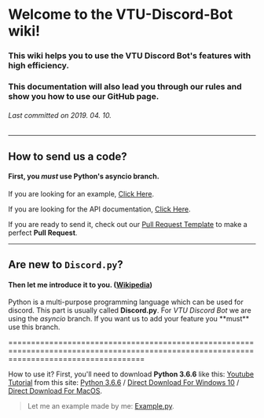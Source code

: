 
# Welcome to the VTU-Discord-Bot wiki!

### This wiki helps you to use the VTU Discord Bot's features with high efficiency.
### This documentation will also lead you through our rules and show you how to use our GitHub page.

###### Last committed on 2019. 04. 10.

---

## How to send us a code?

#### First, you ***must*** use Python's __asyncio__ branch.
 If you are looking for an example, [Click Here](https://github.com/TancsicsGergely/VTU-Discord-Bot/blob/master/Bot%20Files/bot.py).

 If you are looking for the API documentation, [Click Here](https://discordpy.readthedocs.io/en/rewrite/#).

If you are ready to send it, check out our [Pull Request Template](https://github.com/vtu-discord-bot/VTU-Discord-Bot/blob/master/.github/PULL_REQUEST_TEMPLATE/pull_request_template.md) to make a perfect **Pull Request**.

---

## Are new to `Discord.py`?


#### Then let me introduce it to you. ([Wikipedia](https://en.wikipedia.org/wiki/Python_%28programming_language%29))
<p>Python is a multi-purpose programming language which can be used for discord. This part is usually called <strong>Discord.py</strong>. For <em>VTU Discord Bot</em> we are using the <em>asyncio</em> branch. If you want us to add your feature you **must** use this branch.</p>
==========================================================================================================================================
 
 How to use it? First, you'll need to download **Python 3.6.6** like this: [Youtube Tutorial](https://www.youtube.com/watch?v=_0LXIvLDhBM&list=PLhr7zKkCwpS0_RB-e1V1CX9Dz8hpRSTUT) from this site: [Python 3.6.6](https://www.python.org/downloads/release/python-366/) / [Direct Download For Windows 10](https://www.python.org/ftp/python/3.6.6/python-3.6.6-amd64.exe) / [Direct Download For MacOS](https://www.python.org/ftp/python/3.6.6/python-3.6.6-macosx10.9.pkg).

> Let me an example made by me: [Example.py](https://github.com/vtu-discord-bot/VTU-Discord-Bot/blob/master/Bot%20Files/example.py).
